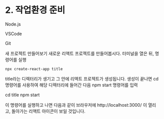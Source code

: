 # 2. 작업환경 준비
Node.js
 
VSCode
 
Git
 
새 프로젝트 만들어보기
새로운 리액트 프로젝트를 만들어봅시다. 터미널을 열은 뒤, 명령어를 실행
```
npx create-react-app title
```
 
title라는 디렉터리가 생기고 그 안에 리액트 프로젝트가 생성됩니다. 생성이 끝나면 cd 명령어를 사용하여 해당 디렉터리에 들어간 다음 npm start 명령어를 입력
 
cd title
npm start
 
이 명령어를 실행하고 나면 다음과 같이 브라우저에 http://localhost:3000/ 이 열리고, 돌아가는 리액트 아이콘이 보일 것입니다.